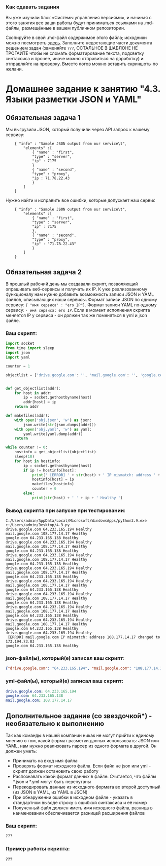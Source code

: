 ### Как сдавать задания

Вы уже изучили блок «Системы управления версиями», и начиная с этого занятия все ваши работы будут приниматься ссылками на .md-файлы, размещённые в вашем публичном репозитории.

Скопируйте в свой .md-файл содержимое этого файла; исходники можно посмотреть [здесь](https://raw.githubusercontent.com/netology-code/sysadm-homeworks/devsys10/04-script-03-yaml/README.md). Заполните недостающие части документа решением задач (заменяйте `???`, ОСТАЛЬНОЕ В ШАБЛОНЕ НЕ ТРОГАЙТЕ чтобы не сломать форматирование текста, подсветку синтаксиса и прочее, иначе можно отправиться на доработку) и отправляйте на проверку. Вместо логов можно вставить скриншоты по желани.

# Домашнее задание к занятию "4.3. Языки разметки JSON и YAML"


## Обязательная задача 1
Мы выгрузили JSON, который получили через API запрос к нашему сервису:
```
    { "info" : "Sample JSON output from our service\t",
        "elements" :[
            { "name" : "first",
            "type" : "server",
            "ip" : 7175 
            }
            { "name" : "second",
            "type" : "proxy",
            "ip : 71.78.22.43
            }
        ]
    }
```
  Нужно найти и исправить все ошибки, которые допускает наш сервис
  
```
    { "info" : "Sample JSON output from our service\t",
        "elements" :[
            { "name" : "first",
            "type" : "server",
            "ip" : 7175 
            },
            { "name" : "second",
            "type" : "proxy",
            "ip" : "71.78.22.43"
            }
        ]
    }
```

## Обязательная задача 2
В прошлый рабочий день мы создавали скрипт, позволяющий опрашивать веб-сервисы и получать их IP. К уже реализованному функционалу нам нужно добавить возможность записи JSON и YAML файлов, описывающих наши сервисы. Формат записи JSON по одному сервису: `{ "имя сервиса" : "его IP"}`. Формат записи YAML по одному сервису: `- имя сервиса: его IP`. Если в момент исполнения скрипта меняется IP у сервиса - он должен так же поменяться в yml и json файле.

### Ваш скрипт:
```python
import socket
from time import sleep
import json
import yaml

counter = 1

objectlist = {'drive.google.com': '', 'mail.google.com': '', 'google.com': ''}


def get_objectlist(addr):
    for host in addr:
        ip = socket.gethostbyname(host)
        addr[host] = ip
    return addr

def makefiles(addr):
    with open('obj.json', 'w') as json:
        json.write(str(json.dumps(addr)))
    with open('obj.yaml', 'w') as yaml:
        yaml.write(yaml.dump(addr))
    return

while counter != 0:
    hostinfo = get_objectlist(objectlist)
    sleep(10)
    for host in hostinfo:
        ip = socket.gethostbyname(host)
        if ip != hostinfo[host]:
            print(' [ERROR] ' + str(host) + ' IP mismatch: address ' + hostinfo[host] + ' changed to ' + ip, sep='')
            hostinfo[host] = ip
            makefiles(hostinfo)
            counter = 0
        else:
            print(str(host) + ' ' + ip + ' Healthy ')
```

### Вывод скрипта при запуске при тестировании:
```
C:/Users/admin/AppData/Local/Microsoft/WindowsApps/python3.9.exe c:/Users/admin/Desktop/4.3.py
drive.google.com 64.233.165.194 Healthy 
mail.google.com 108.177.14.17 Healthy 
google.com 64.233.165.138 Healthy
drive.google.com 64.233.165.194 Healthy 
mail.google.com 108.177.14.17 Healthy 
google.com 64.233.165.138 Healthy
drive.google.com 64.233.165.194 Healthy
mail.google.com 108.177.14.17 Healthy
google.com 64.233.165.138 Healthy
drive.google.com 64.233.165.194 Healthy
mail.google.com 108.177.14.17 Healthy
google.com 64.233.165.138 Healthy
drive.google.com 64.233.165.194 Healthy
mail.google.com 108.177.14.17 Healthy
google.com 64.233.165.138 Healthy
drive.google.com 64.233.165.194 Healthy
mail.google.com 108.177.14.17 Healthy
google.com 64.233.165.138 Healthy
drive.google.com 64.233.165.194 Healthy
mail.google.com 108.177.14.17 Healthy
google.com 64.233.165.138 Healthy
drive.google.com 64.233.165.194 Healthy
mail.google.com 108.177.14.17 Healthy
google.com 64.233.165.138 Healthy
drive.google.com 64.233.165.194 Healthy
 [ERROR] mail.google.com IP mismatch: address 108.177.14.17 changed to 173.194.73.83
google.com 64.233.165.138 Healthy

```

### json-файл(ы), который(е) записал ваш скрипт:
```json
{"drive.google.com": "64.233.165.194", "mail.google.com": "108.177.14.17", "google.com": "64.233.165.138"}
```

### yml-файл(ы), который(е) записал ваш скрипт:
```yaml
drive.google.com: 64.233.165.194
google.com: 64.233.165.138
mail.google.com: 108.177.14.17
```

## Дополнительное задание (со звездочкой*) - необязательно к выполнению

Так как команды в нашей компании никак не могут прийти к единому мнению о том, какой формат разметки данных использовать: JSON или YAML, нам нужно реализовать парсер из одного формата в другой. Он должен уметь:
   * Принимать на вход имя файла
   * Проверять формат исходного файла. Если файл не json или yml - скрипт должен остановить свою работу
   * Распознавать какой формат данных в файле. Считается, что файлы *.json и *.yml могут быть перепутаны
   * Перекодировать данные из исходного формата во второй доступный (из JSON в YAML, из YAML в JSON)
   * При обнаружении ошибки в исходном файле - указать в стандартном выводе строку с ошибкой синтаксиса и её номер
   * Полученный файл должен иметь имя исходного файла, разница в наименовании обеспечивается разницей расширения файлов

### Ваш скрипт:
```python
???
```

### Пример работы скрипта:
???
